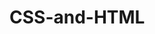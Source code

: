 # CSS-and-HTML
<!DOCTYPE html>
<html>
<head>
  <style type="text/css">
    .redtext {color:Red;}
    .GayGreen{color:Green;}
  <style>
</head>
<body>
<p class="redtext">I want to be red!</p>
<p class="GayGreen">BUT I WANT TO BE GREEN</p>
</body>
</html>
